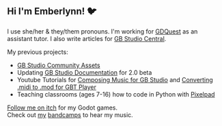 ## Hi I'm Emberlynn! 🐦
  I use she/her & they/them pronouns. I'm working for [GDQuest](https://www.gdquest.com/) as an assistant tutor. I also write articles for [GB Studio Central](https://gbstudiocentral.com/).

My previous projects:
- [GB Studio Community Assets](https://github.com/DeerTears/GB-Studio-Community-Assets)
- Updating [GB Studio Documentation](https://github.com/chrismaltby/gb-studio-site) for 2.0 beta
- Youtube Tutorials for [Composing Music for GB Studio](https://youtu.be/cLQ3ybY_ACA) and [Converting .midi to .mod for GBT Player](https://youtu.be/4AxZqK9_jKE)
- Teaching classrooms (ages 7-16) how to code in Python with [Pixelpad](https://pixelpad.io)

[Follow me on itch](https://deertears.itch.io/) for my Godot games.  
Check out [my](https://daryldee.bandcamp.com/) [bandcamps](https://goodnightgirl.bandcamp.com) to hear my music.

<!--
**DeerTears/DeerTears** is a ✨ _special_ ✨ repository because its `README.md` (this file) appears on your GitHub profile.
-->
